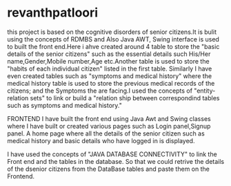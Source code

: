 # revanthpatloori
this project is based on the cognitive disorders of senior citizens.It is bulit using the concepts of RDMBS and Also Java AWT,
Swing interface is used to built the front end.Here i ahve created around 4 table to store the "basic details of the senior citizens" such as
the essential details such His/Her name,Gender,Mobile number,Age etc.Another table is used to store the "habits of each individual citizen" listed in the first table.
Similarly I have even created tables such as "symptoms and medical history" where the medical history table is used to store the previous medical records of the citizens;
and the Symptoms the are facing.I used the concepts of "entity-relation sets" to link or build a "relation ship between correspondind tables such as symptoms
and medical history."

FRONTEND
I have built the front end using Java Awt and Swing classes where I have built or created various pages such as Login panel,Signup panel.
A home page where all the details of the senior citizen such as medical history and basic details who have logged in is displayed.

I have used the concepts of "JAVA DATABASE CONNECTIVITY" to link the Front end and the tables in the database.
So that we could retrive the details of the dsenior citizens from the DataBase tables and paste them on the Frontend.
